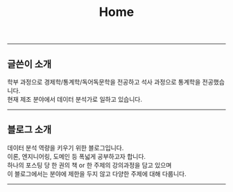 ﻿---
title: Home
---

---

## 글쓴이 소개


학부 과정으로 경제학/통계학/독어독문학을 전공하고 석사 과정으로 통계학을 전공했습니다. <br/>
현재 제조 분야에서 데이터 분석가로 일하고 있습니다. <br/>


---

## 블로그 소개

데이터 분석 역량을 키우기 위한 블로그입니다. <br/>
이론, 엔지니어링, 도메인 등 폭넓게 공부하고자 합니다. <br/>
하나의 포스팅 당 한 권의 책 or 한 주제의 강의과정을 담고 있으며 <br/>
이 블로그에서는 분야에 제한을 두지 않고 다양한 주제에 대해 다룹니다. 

---

